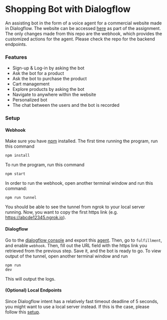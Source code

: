 # Shopping Bot with Dialogflow
An assisting bot in the form of a voice agent for a commercial website made in Dialogflow. The website can be accessed [here](https://github.com/wisc-hci-curriculum/dialogflow-beta-2020) as part of the assignment. The only changes made from this repo are the webhook, which provides the customized actions for the agent. Please check the repo for the backend endpoints.

### Features
- Sign-up & Log-in by asking the bot
- Ask the bot for a product
- Ask the bot to purchase the product
- Cart management
- Explore products by asking the bot
- Navigate to anywhere within the website
- Personalized bot
- The chat between the users and the bot is recorded

### Setup
#### Webhook
Make sure you have [npm](https://docs.npmjs.com/) installed. The first time running the program, run this command
<pre><code>npm install</code></pre>
To run the program, run this command
<pre><code>npm start</code></pre>
In order to run the webhook, open another terminal window and run this command:
<pre><code>npm run tunnel</code></pre>
You should be able to see the tunnel from ngrok to your local server running. Now, you want to copy the first https link (e.g. https://abcde12345.ngrok.io).

#### Dialogflow
Go to the [dialogflow console](https://dialogflow.cloud.google.com/) and export this [agent](WiscShopBot.zip). Then, go to `fulfillment`, and enable `webhook`. Then, fill out the URL field with the https link you retrieved from the previous step. Save it, and the bot is ready to go. To view output of the tunnel, open another terminal window and run <pre><code>npm run dev</code></pre>
This will output the logs.

#### (Optional) Local Endpoints
Since Dialogflow intent has a relatively fast timeout deadline of 5 seconds, you might want to use a local server instead. If this is the case, please follow this [setup](https://github.com/wisc-hci-curriculum/dialogflow-beta-2020).
